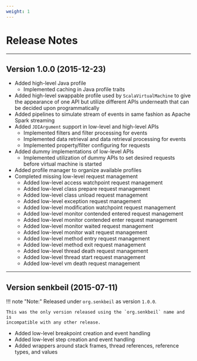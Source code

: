```yaml
---
weight: 1
---
```

# Release Notes

---

## Version 1.0.0 (2015-12-23)

- Added high-level Java profile
    - Implemented caching in Java profile traits
- Added high-level swappable profile used by `ScalaVirtualMachine` to
  give the appearance of one API but utilize different APIs underneath
  that can be decided upon programmatically
- Added pipelines to simulate stream of events in same fashion as
  Apache Spark streaming
- Added `JDIArgument` support in low-level and high-level APIs
    - Implemented filters and filter processing for events
    - Implemented data retrieval and data retrieval processing for events
    - Implemented property/filter configuring for requests
- Added dummy implementations of low-level APIs
    - Implemented utilization of dummy APIs to set desired requests
      before virtual machine is started
- Added profile manager to organize available profiles
- Completed missing low-level request management
    - Added low-level access watchpoint request management
    - Added low-level class prepare request management
    - Added low-level class unload request management
    - Added low-level exception request management
    - Added low-level modification watchpoint request management
    - Added low-level monitor contended entered request management
    - Added low-level monitor contended enter request management
    - Added low-level monitor waited request management
    - Added low-level monitor wait request management
    - Added low-level method entry request management
    - Added low-level method exit request management
    - Added low-level thread death request management
    - Added low-level thread start request management
    - Added low-level vm death request management

---

## Version senkbeil (2015-07-11)

!!! note "Note:"
    Released under `org.senkbeil` as version `1.0.0`.

    This was the only version released using the `org.senkbeil` name and is
    incompatible with any other release.

- Added low-level breakpoint creation and event handling
- Added low-level step creation and event handling
- Added wrappers around stack frames, thread references, reference types,
  and values

